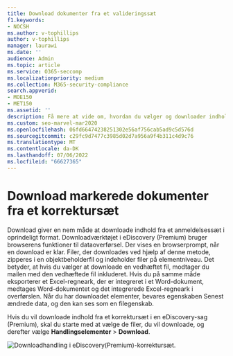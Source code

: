 ```yaml
---
title: Download dokumenter fra et valideringssæt
f1.keywords:
- NOCSH
ms.author: v-tophillips
author: v-tophillips
manager: laurawi
ms.date: ''
audience: Admin
ms.topic: article
ms.service: O365-seccomp
ms.localizationpriority: medium
ms.collection: M365-security-compliance
search.appverid:
- MOE150
- MET150
ms.assetid: ''
description: Få mere at vide om, hvordan du vælger og downloader indhold fra et korrektursæt i eDiscovery (Premium) til præsentationer eller eksterne korrekturer.
ms.custom: seo-marvel-mar2020
ms.openlocfilehash: 06fd66474238251302e56af756cab5ad9c5d576d
ms.sourcegitcommit: c29fc9d7477c3985d02d7a956a9f4b311c4d9c76
ms.translationtype: MT
ms.contentlocale: da-DK
ms.lasthandoff: 07/06/2022
ms.locfileid: "66627365"
---
```

# <a name="download-selected-documents-from-a-review-set"></a>Download markerede dokumenter fra et korrektursæt

Download giver en nem måde at downloade indhold fra et anmeldelsessæt i oprindeligt format. Downloadværktøjet i eDiscovery (Premium) bruger browserens funktioner til dataoverførsel. Der vises en browserprompt, når en download er klar. Filer, der downloades ved hjælp af denne metode, zipperes i en objektbeholderfil og indeholder filer på elementniveau. Det betyder, at hvis du vælger at downloade en vedhæftet fil, modtager du mailen med den vedhæftede fil inkluderet. Hvis du på samme måde eksporterer et Excel-regneark, der er integreret i et Word-dokument, medtages Word-dokumentet og det integrerede Excel-regneark i overførslen. Når du har downloadet elementer, bevares egenskaben Senest ændrede data, og den kan ses som en filegenskab.

Hvis du vil downloade indhold fra et korrektursæt i en eDiscovery-sag (Premium), skal du starte med at vælge de filer, du vil downloade, og derefter vælge **Handlingselementer** > **Download**.

![Downloadhandling i eDiscovery(Premium)-korrektursæt.](../media/eDiscoDownload.png)
